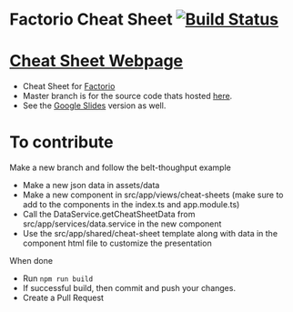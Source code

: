 # Factorio Cheat Sheet [![Build Status](https://travis-ci.org/DDDGamer/factorio-cheat-sheet.svg?branch=master)](https://travis-ci.org/DDDGamer/factorio-cheat-sheet)

# [Cheat Sheet Webpage](https://dddgamer.github.io/angular-travis-ghpages/)

* Cheat Sheet for [Factorio](https://www.factorio.com/)
* Master branch is for the source code thats hosted [here](https://dddgamer.github.io/angular-travis-ghpages/).
* See the [Google Slides](https://docs.google.com/presentation/d/1kQRwD9y92yeEInJaDrTzwc3qvk16UzA8GJ-n_RUgxu8/edit#slide=id.g25341ba48a_605_0) version as well.

# To contribute
Make a new branch and follow the belt-thoughput example
* Make a new json data in assets/data
* Make a new component in src/app/views/cheat-sheets (make sure to add to the components in the index.ts and app.module.ts)
* Call the DataService.getCheatSheetData from src/app/services/data.service in the new component
* Use the src/app/shared/cheat-sheet template along with data in the component html file to customize the presentation

When done
* Run `npm run build`
* If successful build, then commit and push your changes.
* Create a Pull Request
